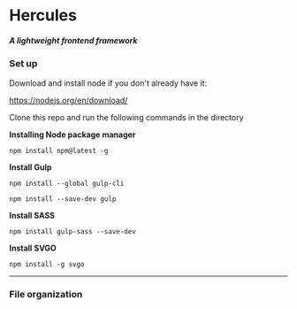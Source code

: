 # Hercules
##### A lightweight frontend framework

### Set up

Download and install node if you don't already have it:

https://nodejs.org/en/download/


Clone this repo and run the following commands in the directory

**Installing Node package manager**

`npm install npm@latest -g`

**Install Gulp**

`npm install --global gulp-cli`

`npm install --save-dev gulp`

**Install SASS**

`npm install gulp-sass --save-dev`

**Install SVGO**

`npm install -g svgo`

---

### File organization




